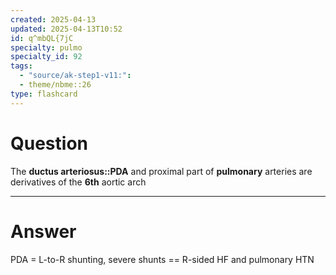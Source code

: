 ```yaml
---
created: 2025-04-13
updated: 2025-04-13T10:52
id: q^mbQL{7jC
specialty: pulmo
specialty_id: 92
tags:
  - "source/ak-step1-v11:": 
  - theme/nbme::26
type: flashcard
---
```


# Question
The **ductus arteriosus::PDA** and proximal part of **pulmonary** arteries are derivatives of the **6th** aortic arch

---

# Answer
PDA = L-to-R shunting, severe shunts == R-sided HF and pulmonary HTN